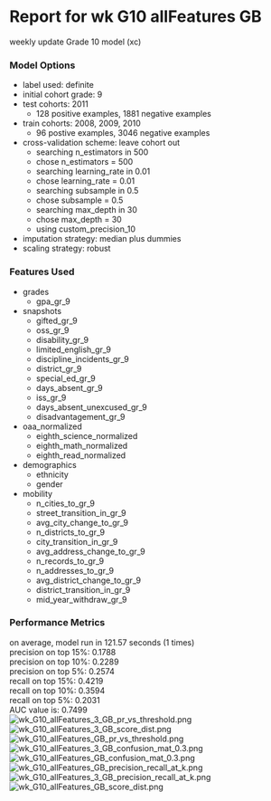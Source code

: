 # Report for wk G10 allFeatures GB
weekly update Grade 10 model (xc)

### Model Options
* label used: definite
* initial cohort grade: 9
* test cohorts: 2011
	 * 128 positive examples, 1881 negative examples
* train cohorts: 2008, 2009, 2010
	 * 96 postive examples, 3046 negative examples
* cross-validation scheme: leave cohort out
	 * searching n_estimators in 500
	 * chose n_estimators = 500
	 * searching learning_rate in 0.01
	 * chose learning_rate = 0.01
	 * searching subsample in 0.5
	 * chose subsample = 0.5
	 * searching max_depth in 30
	 * chose max_depth = 30
	 * using custom_precision_10
* imputation strategy: median plus dummies
* scaling strategy: robust

### Features Used
* grades
	 * gpa_gr_9
* snapshots
	 * gifted_gr_9
	 * oss_gr_9
	 * disability_gr_9
	 * limited_english_gr_9
	 * discipline_incidents_gr_9
	 * district_gr_9
	 * special_ed_gr_9
	 * days_absent_gr_9
	 * iss_gr_9
	 * days_absent_unexcused_gr_9
	 * disadvantagement_gr_9
* oaa_normalized
	 * eighth_science_normalized
	 * eighth_math_normalized
	 * eighth_read_normalized
* demographics
	 * ethnicity
	 * gender
* mobility
	 * n_cities_to_gr_9
	 * street_transition_in_gr_9
	 * avg_city_change_to_gr_9
	 * n_districts_to_gr_9
	 * city_transition_in_gr_9
	 * avg_address_change_to_gr_9
	 * n_records_to_gr_9
	 * n_addresses_to_gr_9
	 * avg_district_change_to_gr_9
	 * district_transition_in_gr_9
	 * mid_year_withdraw_gr_9

### Performance Metrics
on average, model run in 121.57 seconds (1 times) <br/>precision on top 15%: 0.1788 <br/>precision on top 10%: 0.2289 <br/>precision on top 5%: 0.2574 <br/>recall on top 15%: 0.4219 <br/>recall on top 10%: 0.3594 <br/>recall on top 5%: 0.2031 <br/>AUC value is: 0.7499 <br/>![wk_G10_allFeatures_3_GB_pr_vs_threshold.png](figs/wk_G10_allFeatures_3_GB_pr_vs_threshold.png)
![wk_G10_allFeatures_3_GB_score_dist.png](figs/wk_G10_allFeatures_3_GB_score_dist.png)
![wk_G10_allFeatures_GB_pr_vs_threshold.png](figs/wk_G10_allFeatures_GB_pr_vs_threshold.png)
![wk_G10_allFeatures_3_GB_confusion_mat_0.3.png](figs/wk_G10_allFeatures_3_GB_confusion_mat_0.3.png)
![wk_G10_allFeatures_GB_confusion_mat_0.3.png](figs/wk_G10_allFeatures_GB_confusion_mat_0.3.png)
![wk_G10_allFeatures_GB_precision_recall_at_k.png](figs/wk_G10_allFeatures_GB_precision_recall_at_k.png)
![wk_G10_allFeatures_3_GB_precision_recall_at_k.png](figs/wk_G10_allFeatures_3_GB_precision_recall_at_k.png)
![wk_G10_allFeatures_GB_score_dist.png](figs/wk_G10_allFeatures_GB_score_dist.png)
